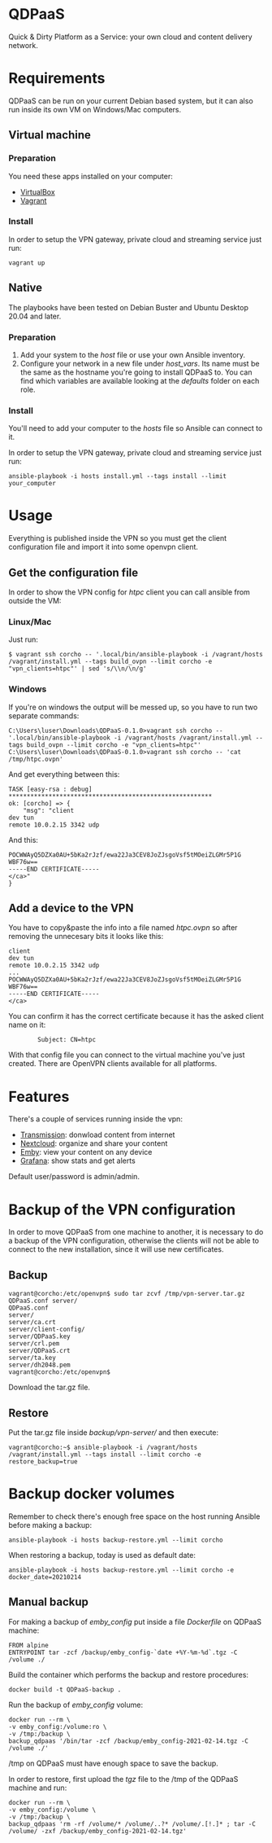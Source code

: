 # QDPaaS

Quick & Dirty Platform as a Service: your own cloud and content delivery network.


# Requirements

QDPaaS can be run on your current Debian based system, but it can also run inside its own VM on Windows/Mac computers.

## Virtual machine

### Preparation

You need these apps installed on your computer:
- [VirtualBox](https://www.virtualbox.org/wiki/Downloads)
- [Vagrant](https://www.vagrantup.com/downloads.html)

### Install

In order to setup the VPN gateway, private cloud and streaming service just run:

```shell
vagrant up
```

## Native

The playbooks have been tested on Debian Buster and Ubuntu Desktop 20.04 and later.

### Preparation

1. Add your system to the _host_ file or use your own Ansible inventory.
2. Configure your network in a new file under *host_vars*. Its name must be the same as the hostname you're going to install QDPaaS to. You can find which variables are available looking at the _defaults_ folder on each role.

### Install

You'll need to add your computer to the _hosts_ file so Ansible can connect to it.

In order to setup the VPN gateway, private cloud and streaming service just run:

```shell
ansible-playbook -i hosts install.yml --tags install --limit your_computer
```


# Usage

Everything is published inside the VPN so you must get the client configuration file and import it into some openvpn client.

## Get the configuration file

In order to show the VPN config for _htpc_ client you can call ansible from outside the VM:

### Linux/Mac

Just run:

```shell
$ vagrant ssh corcho -- '.local/bin/ansible-playbook -i /vagrant/hosts /vagrant/install.yml --tags build_ovpn --limit corcho -e "vpn_clients=htpc"' | sed 's/\\n/\n/g'
```

### Windows

If you're on windows the output will be messed up, so you have to run two separate commands:

```shell
C:\Users\luser\Downloads\QDPaaS-0.1.0>vagrant ssh corcho -- '.local/bin/ansible-playbook -i /vagrant/hosts /vagrant/install.yml --tags build_ovpn --limit corcho -e "vpn_clients=htpc"'
C:\Users\luser\Downloads\QDPaaS-0.1.0>vagrant ssh corcho -- 'cat /tmp/htpc.ovpn'
```

And get everything between this:

```shell
TASK [easy-rsa : debug] ********************************************************
ok: [corcho] => {
    "msg": "client
dev tun
remote 10.0.2.15 3342 udp
```

And this:

```shell
POCWWAyQ5DZXa0AU+5bKa2rJzf/ewa22Ja3CEV8JoZJsgoVsf5tMOeiZLGMr5P1G
WBF76w==
-----END CERTIFICATE-----
</ca>"
}
```

## Add a device to the VPN

You have to copy&paste the info into a file named _htpc.ovpn_ so after removing the unnecesary bits it looks like this:

```shell
client
dev tun
remote 10.0.2.15 3342 udp
...
POCWWAyQ5DZXa0AU+5bKa2rJzf/ewa22Ja3CEV8JoZJsgoVsf5tMOeiZLGMr5P1G
WBF76w==
-----END CERTIFICATE-----
</ca>
```

You can confirm it has the correct certificate because it has the asked client name on it:

```shell
        Subject: CN=htpc
```

With that config file you can connect to the virtual machine you've just created. There are OpenVPN clients available for all platforms.


# Features

There's a couple of services running inside the vpn:
- [Transmission](http://transmission.qdpaas.vpn): donwload content from internet
- [Nextcloud](http://nube.qdpaas.vpn): organize and share your content
- [Emby](http://emby.qdpaas.vpn): view your content on any device
- [Grafana](http://grafana.qdpaas.vpn): show stats and get alerts

Default user/password is admin/admin.


# Backup of the VPN configuration

In order to move QDPaaS from one machine to another, it is necessary to do a backup of the VPN configuration, otherwise the clients will not be able to connect to the new installation, since it will use new certificates.

## Backup

```shell
vagrant@corcho:/etc/openvpn$ sudo tar zcvf /tmp/vpn-server.tar.gz QDPaaS.conf server/
QDPaaS.conf
server/
server/ca.crt
server/client-config/
server/QDPaaS.key
server/crl.pem
server/QDPaaS.crt
server/ta.key
server/dh2048.pem
vagrant@corcho:/etc/openvpn$ 
```

Download the tar.gz file.

## Restore

Put the tar.gz file inside _backup/vpn-server/_ and then execute:

```shell
vagrant@corcho:~$ ansible-playbook -i /vagrant/hosts /vagrant/install.yml --tags install --limit corcho -e restore_backup=true
```


# Backup docker volumes

Remember to check there's enough free space on the host running Ansible before making a backup:

```shell
ansible-playbook -i hosts backup-restore.yml --limit corcho
```

When restoring a backup, today is used as default date:

```shell
ansible-playbook -i hosts backup-restore.yml --limit corcho -e docker_date=20210214
```

## Manual backup

For making a backup of *emby_config* put inside a file _Dockerfile_ on QDPaaS machine:

```shell
FROM alpine
ENTRYPOINT tar -zcf /backup/emby_config-`date +%Y-%m-%d`.tgz -C /volume ./
```

Build the container which performs the backup and restore procedures:

```shell
docker build -t QDPaaS-backup .
```

Run the backup of *emby_config* volume:

```shell
docker run --rm \
-v emby_config:/volume:ro \
-v /tmp:/backup \
backup_qdpaas '/bin/tar -zcf /backup/emby_config-2021-02-14.tgz -C /volume ./'
```

/tmp on QDPaaS must have enough space to save the backup. 

In order to restore, first upload the _tgz_ file to the /tmp of the QDPaaS machine and run:

```shell
docker run --rm \
-v emby_config:/volume \
-v /tmp:/backup \
backup_qdpaas 'rm -rf /volume/* /volume/..?* /volume/.[!.]* ; tar -C /volume/ -zxf /backup/emby_config-2021-02-14.tgz'
```
